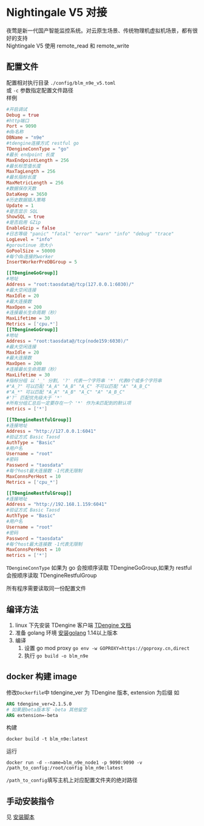 # Nightingale V5 对接

夜莺是新一代国产智能监控系统。对云原生场景、传统物理机虚拟机场景，都有很好的支持  
Nightingale V5 使用 remote_read 和 remote_write

## 配置文件
配置相对执行目录 `./config/blm_n9e_v5.toml`  
或 `-c` 参数指定配置文件路径  
样例
```toml
#开启调试
Debug = true
#http端口
Port = 9090
#db名称
DBName = "n9e"
#tdengine连接方式 restful go
TDengineConnType = "go"
#最长 endpoint 长度
MaxEndpointLength = 256
#最长标签值长度
MaxTagLength = 256
#最长指标长度
MaxMetricLength = 256
#数据保存天数
DataKeep = 3650
#历史数据插入策略
Update = 1
#是否显示 SQL
ShowSQL = true
#是否启用 GZip
EnableGzip = false
#日志等级 "panic" "fatal" "error" "warn" "info" "debug" "trace"
LogLevel = "info"
#goroutinue 池大小
GoPoolSize = 50000
#每个db连接的worker
InsertWorkerPreDBGroup = 5

[[TDengineGoGroup]]
#地址
Address = "root:taosdata@/tcp(127.0.0.1:6030)/"
#最大空闲连接
MaxIdle = 20
#最大连接数
MaxOpen = 200
#连接最长生命周期（秒）
MaxLifetime = 30
Metrics = ['cpu.*']
[[TDengineGoGroup]]
#地址
Address = "root:taosdata@/tcp(node159:6030)/"
#最大空闲连接
MaxIdle = 20
#最大连接数
MaxOpen = 200
#连接最长生命周期（秒）
MaxLifetime = 30
#指标分组 以 '_' 分割, '?' 代表一个字符串 '*' 代表0个或多个字符串 
#"A_?" 可以匹配 "A_A" "A_B" "A_C" 不可以匹配 "A" "A_B_C"
#"A_*" 可以匹配 "A_A" "A_B" "A_C" "A" "A_B_C"
#'?' 匹配优先级大于 '*'
#所有分组汇总后一定要存在一个 '*' 作为未匹配到的默认项
metrics = ['*']

[[TDengineRestfulGroup]]
#连接地址
Address = "http://127.0.0.1:6041"
#验证方式 Basic Taosd
AuthType = "Basic"
#用户名
Username = "root"
#密码
Password = "taosdata"
#每个host最大连接数 -1代表无限制
MaxConnsPerHost = 10
Metrics = ['cpu_*']

[[TDengineRestfulGroup]]
#连接地址
Address = "http://192.168.1.159:6041"
#验证方式 Basic Taosd
AuthType = "Basic"
#用户名
Username = "root"
#密码
Password = "taosdata"
#每个host最大连接数 -1代表无限制
MaxConnsPerHost = 10
metrics = ['*']
```

`TDengineConnType` 如果为 go 会按顺序读取 TDengineGoGroup,如果为 restful 会按顺序读取 TDengineRestfulGroup

所有程序需要读取同一份配置文件

## 编译方法
1. linux 下先安装 TDengine 客户端 [TDengine 文档](https://www.taosdata.com/cn/getting-started/)
2. 准备 golang 环境 [安装golang](https://golang.google.cn/doc/install) 1.14以上版本
3. 编译
    1. 设置 go mod proxy `go env -w GOPROXY=https://goproxy.cn,direct`
    2. 执行 `go build -o blm_n9e`

## docker 构建 image
修改`Dockerfile`中 tdengine_ver 为 TDengine 版本, extension 为后缀
如
```dockerfile
ARG tdengine_ver=2.1.5.0
# 如果是beta版本写 -beta 其他留空
ARG extension=-beta
```
构建
```shell
docker build -t blm_n9e:latest
```
运行
```shell
docker run -d --name=blm_n9e_node1 -p 9090:9090 -v /path_to_config:/root/config blm_n9e:latest
```
`/path_to_config`填写主机上对应配置文件夹的绝对路径

## 手动安装指令
见 [安装脚本](./install_shell.sh)